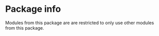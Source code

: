 # Package info

Modules from this package are are restricted to only use 
other modules from this package.
